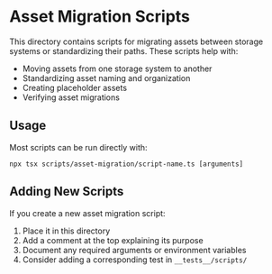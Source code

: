 # Asset Migration Scripts

This directory contains scripts for migrating assets between storage systems or standardizing their paths.
These scripts help with:

- Moving assets from one storage system to another
- Standardizing asset naming and organization
- Creating placeholder assets
- Verifying asset migrations

## Usage

Most scripts can be run directly with:

```
npx tsx scripts/asset-migration/script-name.ts [arguments]
```

## Adding New Scripts

If you create a new asset migration script:

1. Place it in this directory
2. Add a comment at the top explaining its purpose
3. Document any required arguments or environment variables
4. Consider adding a corresponding test in `__tests__/scripts/`